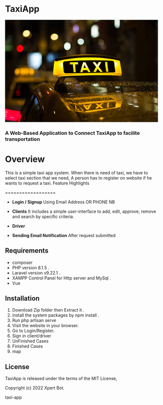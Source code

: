 # TaxiApp
<img src="taxi.jpg">
<h3>A Web-Based Application to Connect TaxiApp to facilite transportation <h3>

# Overview

This is a simple taxi app system. When there is need of taxi, we have to select taxi section that we need, A person has to register on website if he wants to request a taxi. Feature Highlights

==================
- **Login / Signup** Using Email Address OR PHONE NB

- **Clients** It includes a simple user-interface to add, edit, approve, remove and search by specific criteria.



- **Driver** 

- **Sending Email Notification** After request submitted


Requirements
------------------
- composer 
- PHP version 8.1.5 .
- Laravel  version v9.22.1 .
- XAMPP Control Panel for Http server and MySql .
- Vue 


Installation
------------------
1. Download Zip folder then Extract it .
2. install the system packages by npm install .
3. Run php artisan serve  
4. Visit the website in your browser.
5. Go to Login/Register.
6. Sign in client/driver
7. UnFinished Cases
8. Finished Cases
9. map

License
------------------

TaxiApp is released under the terms of the  MIT License,

Copyright (c) 2022 Xpert Bot.


taxi-app
